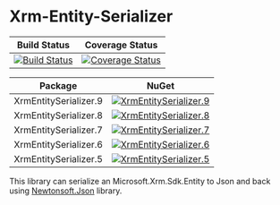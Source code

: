 # Xrm-Entity-Serializer

|Build Status|Coverage Status|
|------------|------------|
|[![Build Status](https://dev.azure.com/betimbeja/Xrm-Entity-Serializer/_apis/build/status/BetimBeja.Xrm-Entity-Serializer)](https://dev.azure.com/betimbeja/Xrm-Entity-Serializer/_build/latest?definitionId=1)|[![Coverage Status](https://coveralls.io/repos/github/BetimBeja/Xrm-Entity-Serializer/badge.svg?branch=master)](https://coveralls.io/github/BetimBeja/Xrm-Entity-Serializer?branch=master)|

|Package|NuGet|
|------------|------------|
|XrmEntitySerializer.9|[![XrmEntitySerializer.9](https://buildstats.info/nuget/xrmentityserializer.9)](https://www.nuget.org/packages/XrmEntitySerializer.9)|
|XrmEntitySerializer.8|[![XrmEntitySerializer.8](https://buildstats.info/nuget/xrmentityserializer.8)](https://www.nuget.org/packages/XrmEntitySerializer.8)|
|XrmEntitySerializer.7|[![XrmEntitySerializer.7](https://buildstats.info/nuget/xrmentityserializer.7)](https://www.nuget.org/packages/XrmEntitySerializer.7)|
|XrmEntitySerializer.6|[![XrmEntitySerializer.6](https://buildstats.info/nuget/xrmentityserializer.6)](https://www.nuget.org/packages/XrmEntitySerializer.6)|
|XrmEntitySerializer.5|[![XrmEntitySerializer.5](https://buildstats.info/nuget/xrmentityserializer.5)](https://www.nuget.org/packages/XrmEntitySerializer.5)|

This library can serialize an Microsoft.Xrm.Sdk.Entity to Json and back using [Newtonsoft.Json](https://github.com/JamesNK/Newtonsoft.Json) library.
